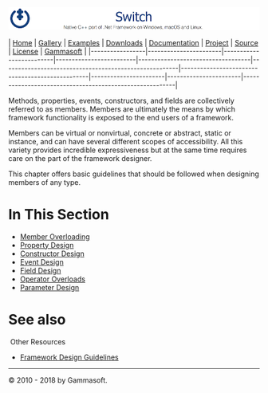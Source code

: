 ![Switch Header](Pictures/SwitchNativeC++port.png)

| [Home](Home.md) | [Gallery](Gallery.md) | [Examples](Examples.md) | [Downloads](Downloads.md) | [Documentation](Documentation.md) | [Project](https://sourceforge.net/projects/switchpro) | [Source](https://github.com/gammasoft71/switch) | [License](License.md) | [Gammasoft](https://gammasoft71.wixsite.com/gammasoft) |
|-----------------|-----------------------|-------------------------|-------------------------|-----------------------------------|-------------------------------------------------------|-------------------------------------------------|-----------------------|-----------------------|---------------------------------------------------------|

Methods, properties, events, constructors, and fields are collectively referred to as members. Members are ultimately the means by which framework functionality is exposed to the end users of a framework.

Members can be virtual or nonvirtual, concrete or abstract, static or instance, and can have several different scopes of accessibility. All this variety provides incredible expressiveness but at the same time requires care on the part of the framework designer.

This chapter offers basic guidelines that should be followed when designing members of any type.

# In This Section

* [Member Overloading](MemberOverloading.md)
* [Property Design](PropertyDesign.md)
* [Constructor Design](ConstructorDesign.md)
* [Event Design](EventDesign.md)
* [Field Design](FieldDesign.md)
* [Operator Overloads](OperatorOverloads.md)
* [Parameter Design](ParameterDesign.md)

# See also
​
Other Resources

* [Framework Design Guidelines](FrameworkDesignGuidelines.md)

______________________________________________________________________________________________

© 2010 - 2018 by Gammasoft.
